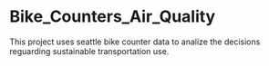 # Bike_Counters_Air_Quality
This project uses seattle bike counter data to analize the decisions reguarding sustainable transportation use. 
